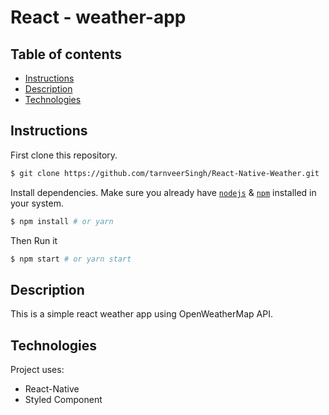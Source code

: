 # React - weather-app

## Table of contents
* [Instructions](#Instructions)
* [Description](#Description)
* [Technologies](#Technologies)


## Instructions

First clone this repository.
```bash
$ git clone https://github.com/tarnveerSingh/React-Native-Weather.git
```

Install dependencies. Make sure you already have [`nodejs`](https://nodejs.org/en/) & [`npm`](https://www.npmjs.com/) installed in your system.
```bash
$ npm install # or yarn
```

Then Run it
```bash
$ npm start # or yarn start
```

## Description
This is a simple react weather app using OpenWeatherMap API.
 
## Technologies
Project uses:
* React-Native
* Styled Component
